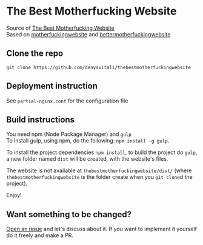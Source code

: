 # The Best Motherfucking Website
Source of [The Best Motherfucking Website](https://thebestmotherfucking.website)  
Based on [motherfuckingwebsite](http://motherfuckingwebsite.com/) and [bettermotherfuckingwebsite](http://bettermotherfuckingwebsite.com/)

## Clone the repo
`git clone https://github.com/denysvitali/thebestmotherfuckingwebsite`

## Deployment instruction
See `partial-nginx.conf` for the configuration file  
## Build instructions
You need npm (Node Package Manager) and `gulp`  
To install gulp, using npm, do the following: `npm install -g gulp`.  

To install the project dependencies `npm install`, to build the project do `gulp`, a new folder named `dist` will be created, with the website's files.

The website is not available at `thebestmotherfuckingwebsite/dist/` (where `thebestmotherfuckingwebsite` is the folder create when you `git clone`d the project).  

Enjoy!

## Want something to be changed?
[Open an issue](https://github.com/denysvitali/thebestmotherfuckingwebsite/issues) and let's discuss about it. If you want to implement it yourself do it freely and make a PR.
